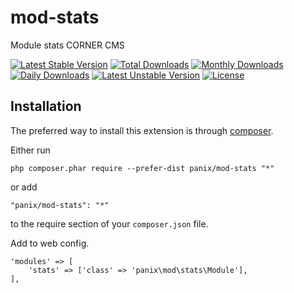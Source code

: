 mod-stats
===========
Module stats CORNER CMS

[![Latest Stable Version](https://poser.pugx.org/panix/mod-stats/v/stable)](https://packagist.org/packages/panix/mod-stats) [![Total Downloads](https://poser.pugx.org/panix/mod-stats/downloads)](https://packagist.org/packages/panix/mod-stats) [![Monthly Downloads](https://poser.pugx.org/panix/mod-stats/d/monthly)](https://packagist.org/packages/panix/mod-stats) [![Daily Downloads](https://poser.pugx.org/panix/mod-stats/d/daily)](https://packagist.org/packages/panix/mod-stats) [![Latest Unstable Version](https://poser.pugx.org/panix/mod-stats/v/unstable)](https://packagist.org/packages/panix/mod-stats) [![License](https://poser.pugx.org/panix/mod-stats/license)](https://packagist.org/packages/panix/mod-stats)


Installation
------------

The preferred way to install this extension is through [composer](http://getcomposer.org/download/).

Either run

```
php composer.phar require --prefer-dist panix/mod-stats "*"
```

or add

```
"panix/mod-stats": "*"
```

to the require section of your `composer.json` file.

Add to web config.
```
'modules' => [
    'stats' => ['class' => 'panix\mod\stats\Module'],
],
